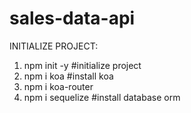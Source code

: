 # sales-data-api

INITIALIZE PROJECT:
1. npm init -y          #initialize project
2. npm  i koa           #install koa
3. npm i koa-router 
4. npm i sequelize      #install database orm